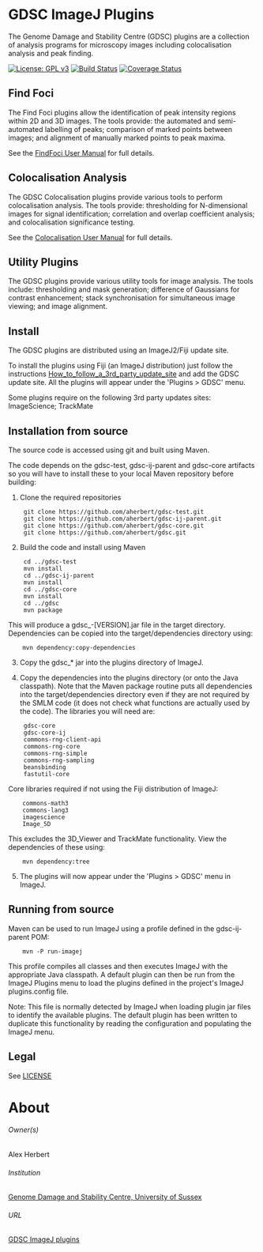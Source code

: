 GDSC ImageJ Plugins
===================

The Genome Damage and Stability Centre (GDSC) plugins are a collection of
analysis programs for microscopy images including colocalisation analysis and
peak finding.

[![License: GPL v3](https://img.shields.io/badge/License-GPLv3-blue.svg)](https://www.gnu.org/licenses/gpl-3.0)
[![Build Status](https://github.com/aherbert/gdsc/actions/workflows/build.yml/badge.svg)](https://github.com/aherbert/gdsc/actions/workflows/build.yml)
[![Coverage Status](https://codecov.io/gh/aherbert/gdsc/branch/master/graph/badge.svg)](https://app.codecov.io/gh/aherbert/gdsc)


Find Foci
---------

The Find Foci plugins allow the identification of peak intensity regions within
2D and 3D images. The tools provide: the automated and semi-automated labelling
of peaks; comparison of marked points between images; and alignment of manually
marked points to peak maxima.

See the [FindFoci User Manual](FindFoci.odt) for full details.

Colocalisation Analysis
-----------------------

The GDSC Colocalisation plugins provide various tools to perform colocalisation
analysis. The tools provide: thresholding for N-dimensional images for signal
identification; correlation and overlap coefficient analysis; and
colocalisation significance testing.

See the [Colocalisation User Manual](Colocalisation.odt) for full details.

Utility Plugins
---------------

The GDSC plugins provide various utility tools for image analysis. The tools
include: thresholding and mask generation; difference of Gaussians for
contrast enhancement; stack synchronisation for simultaneous image viewing;
and image alignment.


Install
-------

The GDSC plugins are distributed using an ImageJ2/Fiji update site.

To install the plugins using Fiji (an ImageJ distribution) just follow the
instructions [How_to_follow_a_3rd_party_update_site](http://fiji.sc/How_to_follow_a_3rd_party_update_site)
and add the GDSC update site. All the plugins will appear under the
'Plugins > GDSC' menu.

Some plugins require on the following 3rd party updates sites:
ImageScience; TrackMate


Installation from source
------------------------

The source code is accessed using git and built using Maven.

The code depends on the gdsc-test, gdsc-ij-parent and gdsc-core artifacts so
you will have to install these to your local Maven repository before building:

1. Clone the required repositories

        git clone https://github.com/aherbert/gdsc-test.git
        git clone https://github.com/aherbert/gdsc-ij-parent.git
        git clone https://github.com/aherbert/gdsc-core.git
        git clone https://github.com/aherbert/gdsc.git

2. Build the code and install using Maven

        cd ../gdsc-test
        mvn install
        cd ../gdsc-ij-parent
        mvn install
        cd ../gdsc-core
        mvn install
        cd ../gdsc
        mvn package

This will produce a gdsc_-[VERSION].jar file in the target directory. Dependencies
can be copied into the target/dependencies directory using:

        mvn dependency:copy-dependencies

3. Copy the gdsc_* jar into the plugins directory of ImageJ.

4. Copy the dependencies into the plugins directory (or onto the Java
classpath). Note that the Maven package routine puts all dependencies into
the target/dependencies directory even if they are not required by the SMLM code
(it does not check what functions are actually used by the code). The libraries
you will need are:

        gdsc-core
        gdsc-core-ij
        commons-rng-client-api
        commons-rng-core
        commons-rng-simple
        commons-rng-sampling
        beansbinding
        fastutil-core

Core libraries required if not using the Fiji distribution of ImageJ:

        commons-math3
        commons-lang3
        imagescience
        Image_5D

This excludes the 3D_Viewer and TrackMate functionality. View the dependencies of
these using:

        mvn dependency:tree

5. The plugins will now appear under the 'Plugins > GDSC' menu in ImageJ.


Running from source
-------------------

Maven can be used to run ImageJ using a profile defined in the gdsc-ij-parent POM:

        mvn -P run-imagej

This profile compiles all classes and then executes ImageJ with the appropriate Java classpath. A
default plugin can then be run from the ImageJ Plugins menu to load the plugins defined in the
project's ImageJ plugins.config file. 

Note: This file is normally detected by ImageJ when loading plugin jar files to identify the
available plugins. The default plugin has been written to duplicate this functionality by reading
the configuration and populating the ImageJ menu.


Legal
-----

See [LICENSE](LICENSE.txt)


# About #

###### Owner(s) ######
Alex Herbert

###### Institution ######
[Genome Damage and Stability Centre, University of Sussex](http://www.sussex.ac.uk/gdsc/)

###### URL ######
[GDSC ImageJ plugins](http://www.sussex.ac.uk/gdsc/intranet/microscopy/UserSupport/AnalysisProtocol/imagej/gdsc_plugins/)

